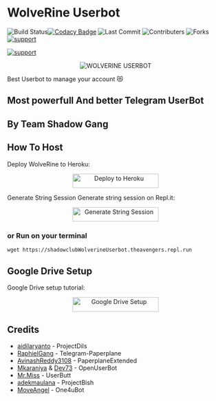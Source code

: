 # WolveRine Userbot

![Build Status](https://travis-ci.com/ShadoWClub/wolverineuserbot.svg?branch=sql-extended)[![Codacy Badge](https://app.codacy.com/project/badge/Grade/38fee611df7c4312be63a15cad64a50a)](https://www.codacy.com/manual/ShadoWClub/wolverineuserbot?utm_source=github.com&amp;utm_medium=referral&amp;utm_content=ShadoWClub/wolverineuserbot&amp;utm_campaign=Badge_Grade) ![Last Commit](https://img.shields.io/github/last-commit/shadowclub/wolverineuserbot) ![Contributers](https://img.shields.io/github/contributors/ShadoWClub/wolverineuserbot) ![Forks](https://img.shields.io/github/forks/shadowclub/wolverineuserbot)     
<a href="https://t.me/WolveRineChat"> <img src="https://img.shields.io/badge/telegram-Support_Group-blue?style=social&logo=telegram" alt="support" /></a>
</p> <a href="https://t.me/WolveRineUpdates"> <img src="https://img.shields.io/badge/telegram-Support_Channel-blue?style=social&logo=telegram" alt="support" /></a>
</p>

<p align="center">
<img src="https://telegra.ph/file/f90dcf7aa0e4daf69348b.jpg" alt="WOLVERINE USERBOT">

Best Userbot to manage your account 😻


## Most powerfull And better Telegram UserBot

## By Team Shadow Gang


## How To Host
Deploy WolveRine to Heroku:

<p align="center"><a href="https://heroku.com/deploy?template=https://github.com/ShadoWClub/wolverine/tree/master"> <img src="https://telegra.ph/file/3d5baaff9cbb43c5a525e.png" alt="Deploy to Heroku" width="200" height="33.33"/></a></p>


Generate String Session
Generate string session on Repl.it:

<p align="center"><a href="http://shadowclubwolverineuserbot.theavengers.repl.run"> <img src="https://telegra.ph/file/3ef54caa322b1c5feadb9.png" alt="Generate String Session" width="200" height="33.33"/></a></p>

### or Run on your terminal
```
wget https://shadowclubWolverineUserbot.theavengers.repl.run
```

## Google Drive Setup
Google Drive setup tutorial:

<p align="center"><a href="https://telegra.ph/How-To-Setup-Google-Drive-04-03"> <img src="https://telegra.ph/file/9a6727fa0a8c631caf294.png" alt="Google Drive Setup" width="200" height="33.33"/></a></p>



## Credits
* [aidilaryanto](https://github.com/aidilaryanto) - ProjectDils
* [RaphielGang](https://github.com/RaphielGang) - Telegram-Paperplane
* [AvinashReddy3108](https://github.com/AvinashReddy3108) - PaperplaneExtended
* [Mkaraniya](https://github.com/mkaraniya) & [Dev73](https://github.com/Devp73) - OpenUserBot
* [Mr.Miss](https://github.com/keselekpermen69) - UserButt
* [adekmaulana](https://github.com/adekmaulana) - ProjectBish
* [MoveAngel](https://github.com/MoveAngel) - One4uBot
